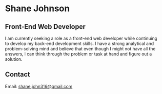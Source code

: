 # Shane Johnson

## Front-End Web Developer

I am currently seeking a role as a front-end web developer while continuing to develop my back-end development skills. I have a strong analytical and problem-solving mind and believe that even though I might not have all the answers, I can think through the problem or task at hand and figure out a solution.

## Contact

Email: shane.john316@gmail.com
